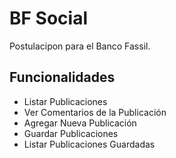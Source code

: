 # BF Social

Postulacipon para el Banco Fassil.

## Funcionalidades

- Listar Publicaciones
- Ver Comentarios de la Publicación
- Agregar Nueva Publicación
- Guardar Publicaciones
- Listar Publicaciones Guardadas